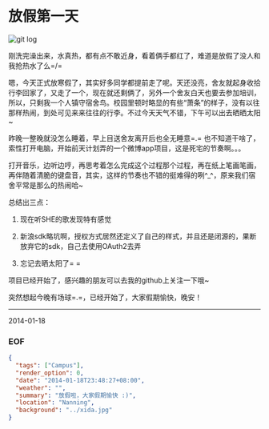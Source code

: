 放假第一天
============
![git log](http://farm3.staticflickr.com/2858/12013399865_40bed1727a_o.png)

刚洗完澡出来，水真热，都有点不敢近身，看着俩手都红了，难道是放假了没人和我抢热水了么=/=

嗯，今天正式放寒假了，其实好多同学都提前走了呢。天还没亮，舍友就起身收拾行李回家了，又走了一个，现在就还剩俩了，另外一个舍友白天也要去参加培训，所以，只剩我一个人镇守宿舍鸟。校园里顿时略显的有些“萧条”的样子，没有以往那样热闹，到处可见来来往往的行李。不过今天天气不错，下午可以出去晒晒太阳~

昨晚一整晚就没怎么睡着，早上目送舍友离开后也全无睡意=.= 也不知道干啥了，索性打开电脑，开始前天计划弄的一个微博app项目，这是死宅的节奏啊。。。

打开音乐，边听边哼，再思考着怎么完成这个过程那个过程，再在纸上笔画笔画，再伴随着清脆的键盘音，其实，这样的节奏也不错的挺难得的咧^_^，原来我们宿舍平常是那么的热闹哈~

总结出三点：

1. 现在听SHE的歌发现特有感觉

2. 新浪sdk略坑啊，授权方式居然还定义了自己的样式，并且还是闭源的，果断放弃它的sdk，自己去使用OAuth2去弄

3. 忘记去晒太阳了= =

项目已经开始了，感兴趣的朋友可以去我的github上关注一下哦~

突然想起今晚有场球=.=，已经开始了，大家假期愉快，晚安！

---
2014-01-18


### EOF
```json
{
  "tags": ["Campus"],
  "render_option": 0,
  "date": "2014-01-18T23:48:27+08:00",
  "weather": "",
  "summary": "放假啦，大家假期愉快 :)",
  "location": "Nanning",
  "background": "../xida.jpg"
}
```
